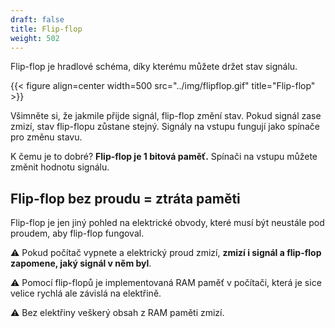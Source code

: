 ```yaml
---
draft: false
title: Flip-flop
weight: 502
---
```


Flip-flop je hradlové schéma, díky kterému můžete držet stav signálu.

{{< figure align=center width=500 src="../img/flipflop.gif" title="Flip-flop" >}}

Všimněte si, že jakmile přijde signál, flip-flop změní stav. Pokud signál zase zmizí, stav flip-flopu zůstane stejný. Signály na vstupu fungují jako spínače pro změnu stavu.

K čemu je to dobré? **Flip-flop je 1 bitová paměť.** Spínači na vstupu můžete změnit hodnotu signálu. 

## Flip-flop bez proudu = ztráta paměti

Flip-flop je jen jiný pohled na elektrické obvody, které musí být neustále pod proudem, aby flip-flop fungoval.

<div class="note-blue">

⚠️ Pokud počítač vypnete a elektrický proud zmizí, **zmizí i signál a flip-flop zapomene, jaký signál v něm byl**. 

⚠️ Pomocí flip-flopů je implementovaná RAM paměť v počítači, která je sice velice rychlá ale závislá na elektřině.

⚠️ Bez elektřiny veškerý obsah z RAM paměti zmizí.

</div>